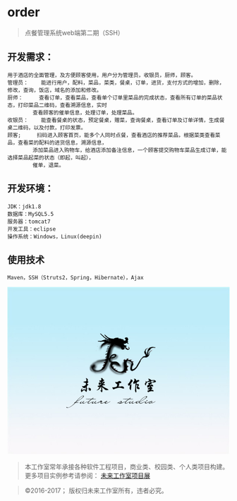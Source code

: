 # order
> 点餐管理系统web端第二期（SSH）
## 开发需求：
	用于酒店的全面管理，及方便顾客使用，用户分为管理员，收银员，厨师，顾客。
	管理员：	能进行用户，配料，菜品，菜类，餐桌，订单，进货，支付方式的增加，删除，修改，查询，饭店，域名的添加和修改。
	厨师：		查看订单，查看菜品，查看单个订单里菜品的完成状态，查看所有订单的菜品状态，打印菜品二维码，查看溯源信息，实时
			查看顾客的催单信息，处理订单，处理菜品。
	收银员：	能查看餐桌的状态，预定餐桌，赠菜，查询餐桌，查看订单及订单详情，生成餐桌二维码，以及付款，打印发票。
	顾客;		扫码进入顾客首页，能多个人同时点餐，查看酒店的推荐菜品，根据菜类查看菜品，查看菜的配料的进货信息，溯源信息，
			添加菜品进入购物车，给酒店添加备注信息，一个顾客提交购物车菜品生成订单，能选择菜品起菜的状态（即起，叫起），
			催单，退菜。
## 开发环境：
	JDK：jdk1.8
	数据库：MySQL5.5
	服务器：tomcat7
	开发工具：eclipse
	操作系统：Windows，Linux(deepin)
## 使用技术
	Maven，SSH（Struts2，Spring，Hibernate），Ajax
	
![future](https://github.com/futureGroup511/OD/blob/master/futuregroup.jpg)  

> 本工作室常年承接各种软件工程项目，商业类、校园类、个人类项目构建。 更多项目实例参考请参阅： [未来工作室项目展](https://github.com/futureGroup511)

> ©2016-2017； 版权归未来工作室所有，违者必究。

